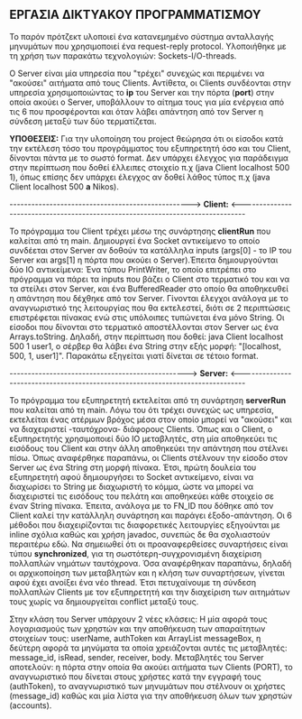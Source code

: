 ## ΕΡΓΑΣΙΑ ΔΙΚΤΥΑΚΟΥ ΠΡΟΓΡΑΜΜΑΤΙΣΜΟΥ 


Το παρόν πρότζεκτ υλοποιεί ένα κατανεμημένο σύστημα ανταλλαγής μηνυμάτων που χρησιμοποιεί
ένα request-reply protocol. Υλοποιήθηκε με τη χρήση των παρακάτω τεχνολογιών: Sockets-I/O-threads.

Ο Server είναι μία υπηρεσία που "τρέχει" συνεχώς και περιμένει να "ακούσει" αιτήματα από τους Clients. Αντίθετα, οι Clients
συνδέονται στην υπηρεσία χρησιμοποιώντας το **ip** του Server και την πόρτα (**port**) στην οποία ακούει ο Server, υποβάλλουν το αίτημα τους
για μία ενέργεια από τις 6 που προσφέρονται και όταν λάβει απάντηση από τον Server η σύνδεση μεταξύ των δύο τερματίζεται. 


**ΥΠΟΘΕΣΕΙΣ:** Για την υλοποίηση του project θεώρησα ότι οι είσοδοι κατά την εκτέλεση τόσο του προγράμματος του
εξυπηρετητή όσο και του Client, δίνονται πάντα με το σωστό format. Δεν υπάρχει έλεγχος για παράδειγμα στην περίπτωση που δοθεί 
έλλειπες στοιχείο π.χ (java Client localhost 500 1), όπως επίσης δεν υπάρχει έλεγχος αν δοθεί λάθος τύπος
π.χ (java Client localhost 500 **a** Nikos).

--------------------------------------------------> **Client:** <-------------------------------------------------------------------------------


Το πρόγραμμα του Client τρέχει μέσω της συνάρτησης **clientRun** που καλείται από τη main. Δημιουργεί ένα Socket αντικείμενο το οποίο
συνδέεται στον Server αν δοθούν τα κατάλληλα inputs (args[0] - το IP του Server και args[1] η πόρτα που ακούει ο Server).Έπειτα δημιουργούνται
δύο IO αντικείμενα: Ένα τύπου PrintWriter, το οποίο επιτρέπει στο πρόγραμμα να πάρει τα inputs που βάζει ο Client στο τερματικό του και να τα στείλει
στον Server, και ένα BufferedReader στο οποίο θα αποθηκευθεί η απάντηση που δέχθηκε από τον Server. Γίνονται έλεγχοι ανάλογα με το αναγνωριστικό
της λειτουργίας που θα εκτελεστεί, διότι σε 2 περιπτώσεις επιστρέφεται πίνακας ενώ στις υπόλοιπες τυπώνεται ένα μόνο String. Οι είσοδοι που δίνονται
στο τερματικό αποστέλλονται στον Server ως ένα Arrays.toString. Δηλαδή, στην περίπτωση που δοθεί: java Client localhost 500 1 user1, 
ο σέρβερ θα λάβει ένα String στην εξής μορφή: "[localhost, 500, 1, user1]". Παρακάτω εξηγείται γιατί δίνεται σε τέτοιο format.


-------------------------------------------------> **Server:** <-------------------------------------------------------------------------------


Το πρόγραμμα του εξυπηρετητή εκτελείται από τη συνάρτηση **serverRun** που καλείται από τη main. Λόγω του ότι τρέχει συνεχώς ως υπηρεσία, εκτελείται
ένας ατέρμων βρόχος μέσα στον οποίο μπορεί να "ακούσει" και να διαχειριστεί -ταυτόχρονα- διάφορους Clients.
Όπως και ο Client, ο εξυπηρετητής χρησιμοποιεί δύο IO μεταβλητές, στη μία αποθηκεύει τις εισόδους του Client και
στην άλλη αποθηκεύει την απάντηση που στέλνει πίσω. Όπως αναφέρθηκε παραπάνω, οι Clients στέλνουν την είσοδο στον Server ως ένα String στη μορφή πίνακα.
Έτσι, πρώτη δουλεία του εξυπηρετητή αφού δημιουργήσει το Socket αντικείμενο, είναι να διαχωρίσει το String με διαχωριστή το κόμμα, ώστε να μπορεί να διαχειριστεί 
τις εισόδους του πελάτη και αποθηκεύει κάθε στοιχείο σε έναν String πίνακα. Έπειτα, ανάλογα με το FN_ID που δόθηκε από τον Client καλεί την κατάλληλη συνάρτηση και παράγει έξοδο-απάντηση. Οι 6 μέθοδοι
που διαχειρίζονται τις διαφορετικές λειτουργίες εξηγούνται με inline σχόλια καθώς και χρήση javadoc, συνεπώς δε θα σχολιαστούν περαιτέρω εδώ. Να σημειωθεί
ότι οι προαναφερθείσες συναρτήσεις είναι τύπου **synchronized**, για τη σωστότερη-συγχρονισμένη διαχείριση πολλαπλών νημάτων ταυτόχρονα.
Όσα αναφέρθηκαν παραπάνω, δηλαδή οι αρχικοποίηση των μεταβλητών και η κλήση των συναρτήσεων, γίνεται αφού έχει ανοίξει ένα νέο thread. Έτσι πετυχαίνουμε τη σύνδεση
πολλαπλών Clients με τον εξυπηρετητή και την διαχείριση των αιτημάτων τους χωρίς να δημιουργείται conflict μεταξύ τους.

Στην κλάση του Server υπάρχουν 2 νέες κλάσεις: Η μία αφορά τους λογαριασμούς των χρηστών και την αποθήκευση των απαραίτητων στοιχείων τους: userName, authToken και ArrayList<Message> messageBox,
η δεύτερη αφορά τα μηνύματα τα οποία χρειάζονται αυτές τις μεταβλητές: message_id, isRead, sender, receiver, body. Μεταβλητές του Server αποτελούν:
η πόρτα στην οποία θα ακούει αιτήματα των Clients (PORT), το αναγνωριστικό που δίνεται στους χρήστες κατά την εγγραφή τους (authToken), το αναγνωριστικό
των μηνυμάτων που στέλνουν οι χρήστες (message_id) καθώς και μία λίστα για την αποθήκευση όλων των χρηστών (accounts).